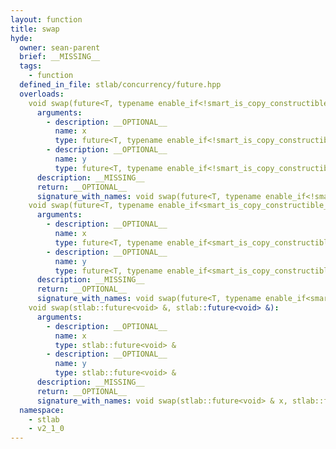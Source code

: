 ```yaml
---
layout: function
title: swap
hyde:
  owner: sean-parent
  brief: __MISSING__
  tags:
    - function
  defined_in_file: stlab/concurrency/future.hpp
  overloads:
    void swap(future<T, typename enable_if<!smart_is_copy_constructible_v<typename void_to_monostate<T>::type>, void>::type> &, future<T, typename enable_if<!smart_is_copy_constructible_v<typename void_to_monostate<T>::type>, void>::type> &):
      arguments:
        - description: __OPTIONAL__
          name: x
          type: future<T, typename enable_if<!smart_is_copy_constructible_v<typename void_to_monostate<T>::type>, void>::type> &
        - description: __OPTIONAL__
          name: y
          type: future<T, typename enable_if<!smart_is_copy_constructible_v<typename void_to_monostate<T>::type>, void>::type> &
      description: __MISSING__
      return: __OPTIONAL__
      signature_with_names: void swap(future<T, typename enable_if<!smart_is_copy_constructible_v<typename void_to_monostate<T>::type>, void>::type> & x, future<T, typename enable_if<!smart_is_copy_constructible_v<typename void_to_monostate<T>::type>, void>::type> & y)
    void swap(future<T, typename enable_if<smart_is_copy_constructible_v<typename void_to_monostate<T>::type>, void>::type> &, future<T, typename enable_if<smart_is_copy_constructible_v<typename void_to_monostate<T>::type>, void>::type> &):
      arguments:
        - description: __OPTIONAL__
          name: x
          type: future<T, typename enable_if<smart_is_copy_constructible_v<typename void_to_monostate<T>::type>, void>::type> &
        - description: __OPTIONAL__
          name: y
          type: future<T, typename enable_if<smart_is_copy_constructible_v<typename void_to_monostate<T>::type>, void>::type> &
      description: __MISSING__
      return: __OPTIONAL__
      signature_with_names: void swap(future<T, typename enable_if<smart_is_copy_constructible_v<typename void_to_monostate<T>::type>, void>::type> & x, future<T, typename enable_if<smart_is_copy_constructible_v<typename void_to_monostate<T>::type>, void>::type> & y)
    void swap(stlab::future<void> &, stlab::future<void> &):
      arguments:
        - description: __OPTIONAL__
          name: x
          type: stlab::future<void> &
        - description: __OPTIONAL__
          name: y
          type: stlab::future<void> &
      description: __MISSING__
      return: __OPTIONAL__
      signature_with_names: void swap(stlab::future<void> & x, stlab::future<void> & y)
  namespace:
    - stlab
    - v2_1_0
---
```

